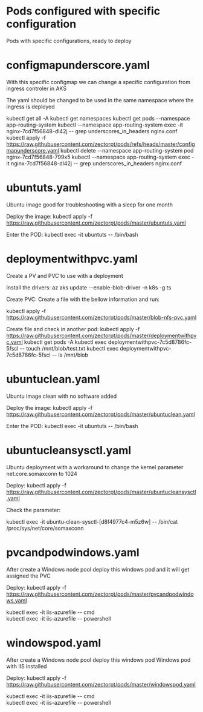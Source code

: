 # Pods configured with specific configuration
Pods with specific configurations, ready to deploy

# configmapunderscore.yaml

With this specific configmap we can change a specific configuration from ingress controler in AKS

The yaml should be changed to be used in the same namespace where the ingress is deployed

kubectl get all -A
kubectl get namespaces
kubectl get pods --namespace app-routing-system
kubectl --namespace app-routing-system exec -it nginx-7cd7f56848-dl42j -- grep underscores_in_headers nginx.conf
kubectl apply -f https://raw.githubusercontent.com/zectorpt/pods/refs/heads/master/configmapunderscore.yaml
kubectl delete --namespace app-routing-system pod nginx-7cd7f56848-799x5
kubectl --namespace app-routing-system exec -it nginx-7cd7f56848-dl42j -- grep underscores_in_headers nginx.conf

# ubuntuts.yaml
Ubuntu image good for troubleshooting with a sleep for one month


Deploy the image:
kubectl apply -f https://raw.githubusercontent.com/zectorpt/pods/master/ubuntuts.yaml

Enter the POD:
kubectl exec -it ubuntuts -- /bin/bash

# deploymentwithpvc.yaml
Create a PV and PVC to use with a deployment

Install the drivers:
az aks update --enable-blob-driver -n k8s -g ts

Create PVC:
Create a file with the bellow information and run: 

kubectl apply -f https://raw.githubusercontent.com/zectorpt/pods/master/blob-nfs-pvc.yaml

Create file and check in another pod:
kubectl apply -f https://raw.githubusercontent.com/zectorpt/pods/master/deploymentwithpvc.yaml
kubectl get pods -A
kubectl exec deploymentwithpvc-7c5d8786fc-5fscl -- touch /mnt/blob/test.txt
kubectl exec deploymentwithpvc-7c5d8786fc-5fscl -- ls /mnt/blob


# ubuntuclean.yaml
Ubuntu image clean with no software added

Deploy the image:
kubectl apply -f https://raw.githubusercontent.com/zectorpt/pods/master/ubuntuclean.yaml

Enter the POD:
kubectl exec -it ubuntuts -- /bin/bash

# ubuntucleansysctl.yaml
Ubuntu deployment with a workaround to change the kernel parameter net.core.somaxconn to 1024

Deploy:
kubectl apply -f https://raw.githubusercontent.com/zectorpt/pods/master/ubuntucleansysctl.yaml

Check the parameter:

kubectl exec -it ubuntu-clean-sysctl-[d8f4977c4-m5z6w] -- /bin/cat /proc/sys/net/core/somaxconn

# pvcandpodwindows.yaml
After create a Windows node pool deploy this windows pod and it will get assigned the PVC

Deploy:
kubectl apply -f https://raw.githubusercontent.com/zectorpt/pods/master/pvcandpodwindows.yaml

kubectl exec -it iis-azurefile -- cmd <br>
kubectl exec -it iis-azurefile -- powershell <br>

# windowspod.yaml
After create a Windows node pool deploy this windows pod
Windows pod with IIS installed

Deploy:
kubectl apply -f https://raw.githubusercontent.com/zectorpt/pods/master/windowspod.yaml

kubectl exec -it iis-azurefile -- cmd <br>
kubectl exec -it iis-azurefile -- powershell <br>
